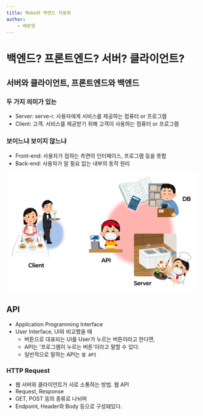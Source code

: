 ```yaml
---
title: Make와 백엔드 자동화
author:
	- 배문형
---
```


# 백엔드? 프론트엔드? 서버? 클라이언트?

## 서버와 클라이언트, 프론트엔드와 백엔드

### 두 가지 의미가 있는

- Server: serve-r. 사용자에게 서비스를 제공하는 컴퓨터 or 프로그램
- Client: 고객. 서비스를 제공받기 위해 고객이 사용하는 컴퓨터 or 프로그램

### 보이느냐 보이지 않느냐

- Front-end: 사용자가 접하는 측면의 인터페이스, 프로그램 등을 뜻함
- Back-end: 사용자가 알 필요 없는 내부의 동작 원리

![](attachments/terms-for-api.png)

## API

- Application Programming Interface
- User Interface, UI와 비교했을 때
	- 버튼으로 대표되는 UI를 User가 누르는 버튼이라고 한다면,
	- API는 '프로그램이 누르는 버튼'이라고 말할 수 있다.
	- 일반적으로 말하는 API는 `웹 API`

### HTTP Request

- 웹 서버와 클라이언트가 서로 소통하는 방법. 웹 API
- Request, Response
- GET, POST 등의 종류로 나뉘며
- Endpoint, Header와 Body 등으로 구성돼있다.